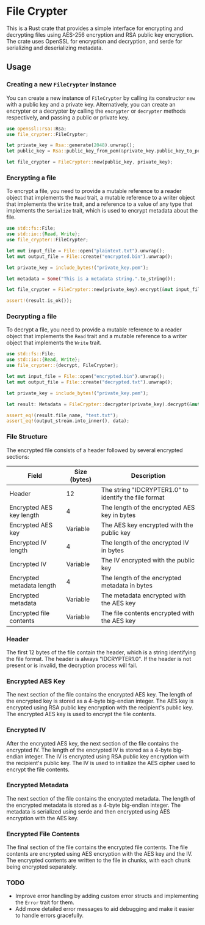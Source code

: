 # File Crypter

This is a Rust crate that provides a simple interface for encrypting and decrypting files using AES-256 encryption and RSA public key encryption. The crate uses OpenSSL for encryption and decryption, and serde for serializing and deserializing metadata.

## Usage

### Creating a new `FileCrypter` instance

You can create a new instance of `FileCrypter` by calling its constructor `new` with a public key and a private key. Alternatively, you can create an encrypter or a decrypter by calling the `encrypter` or `decrypter` methods respectively, and passing a public or private key.

```rust
use openssl::rsa::Rsa;
use file_crypter::FileCrypter;

let private_key = Rsa::generate(2048).unwrap();
let public_key = Rsa::public_key_from_pem(&private_key.public_key_to_pem().unwrap()).unwrap();

let file_crypter = FileCrypter::new(public_key, private_key);
```

### Encrypting a file

To encrypt a file, you need to provide a mutable reference to a reader object that implements the `Read` trait, a mutable reference to a writer object that implements the `Write` trait, and a reference to a value of any type that implements the `Serialize` trait, which is used to encrypt metadata about the file.

```rust
use std::fs::File;
use std::io::{Read, Write};
use file_crypter::FileCrypter;

let mut input_file = File::open("plaintext.txt").unwrap();
let mut output_file = File::create("encrypted.bin").unwrap();

let private_key = include_bytes!("private_key.pem");

let metadata = Some("This is a metadata string.".to_string());

let file_crypter = FileCrypter::new(private_key).encrypt(&mut input_file, &mut output_file, &metadata);

assert!(result.is_ok());
```

### Decrypting a file

To decrypt a file, you need to provide a mutable reference to a reader object that implements the `Read` trait and a mutable reference to a writer object that implements the `Write` trait.

```rust
use std::fs::File;
use std::io::{Read, Write};
use file_crypter::{decrypt, FileCrypter};

let mut input_file = File::open("encrypted.bin").unwrap();
let mut output_file = File::create("decrypted.txt").unwrap();

let private_key = include_bytes!("private_key.pem");

let result: Metadata = FileCrypter::decrypter(private_key).decrypt(&mut input_file, &mut output_file).expect("Unable to decrypt");

assert_eq!(result.file_name, "test.txt");
assert_eq!(output_stream.into_inner(), data);
```

### File Structure

The encrypted file consists of a header followed by several encrypted sections:

| Field | Size (bytes) | Description |
| --- | --- | --- |
| Header | 12 | The string "IDCRYPTER1.0" to identify the file format |
| Encrypted AES key length | 4 | The length of the encrypted AES key in bytes |
| Encrypted AES key | Variable | The AES key encrypted with the public key |
| Encrypted IV length | 4 | The length of the encrypted IV in bytes |
| Encrypted IV | Variable | The IV encrypted with the public key |
| Encrypted metadata length | 4 | The length of the encrypted metadata in bytes |
| Encrypted metadata | Variable | The metadata encrypted with the AES key |
| Encrypted file contents | Variable | The file contents encrypted with the AES key |

### Header

The first 12 bytes of the file contain the header, which is a string identifying the file format. The header is always "IDCRYPTER1.0". If the header is not present or is invalid, the decryption process will fail.

### Encrypted AES Key

The next section of the file contains the encrypted AES key. The length of the encrypted key is stored as a 4-byte big-endian integer. The AES key is encrypted using RSA public key encryption with the recipient's public key. The encrypted AES key is used to encrypt the file contents.

### Encrypted IV

After the encrypted AES key, the next section of the file contains the encrypted IV. The length of the encrypted IV is stored as a 4-byte big-endian integer. The IV is encrypted using RSA public key encryption with the recipient's public key. The IV is used to initialize the AES cipher used to encrypt the file contents.

### Encrypted Metadata

The next section of the file contains the encrypted metadata. The length of the encrypted metadata is stored as a 4-byte big-endian integer. The metadata is serialized using serde and then encrypted using AES encryption with the AES key.

### Encrypted File Contents

The final section of the file contains the encrypted file contents. The file contents are encrypted using AES encryption with the AES key and the IV. The encrypted contents are written to the file in chunks, with each chunk being encrypted separately.


### TODO

- Improve error handling by adding custom error structs and implementing the `Error` trait for them.
- Add more detailed error messages to aid debugging and make it easier to handle errors gracefully.